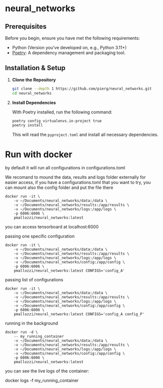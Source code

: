 # neural_networks



## Prerequisites

Before you begin, ensure you have met the following requirements:

- Python (Version you've developed on, e.g., Python 3.11+)
- [Poetry](https://python-poetry.org/docs/): A dependency management and packaging tool.



## Installation & Setup

1. **Clone the Repository**

   ```bash
   git clone --depth 1 https://github.com/pierg/neural_networks.git
   cd neural_networks
   ```

2. **Install Dependencies**

   With Poetry installed, run the following command:

   ```bash
   poetry config virtualenvs.in-project true
   poetry install
   ```

   This will read the `pyproject.toml` and install all necessary dependencies.



# Run with docker

by default it will run all configurations in configurations.toml

We recomand to mound the data, results and logs folder externally for easier access, if you have a configurations.toml that you want to try, you can mount also the config folder and put the file there


```
docker run -it \
    -v ~/Documents/neural_networks/data:/data \
    -v ~/Documents/neural_networks/results:/app/results \
    -v ~/Documents/neural_networks/logs:/app/logs \
    -p 6006:6006 \
    pmallozzi/neural_networks:latest
```

you can access tensorboard at localhost:6000

passing one specific configuration

```
docker run -it \
    -v ~/Documents/neural_networks/data:/data \
    -v ~/Documents/neural_networks/results:/app/results \
    -v ~/Documents/neural_networks/logs:/app/logs \
    -v ~/Documents/neural_networks/config:/app/config \
    -p 6006:6006 \
    pmallozzi/neural_networks:latest CONFIGS='config_A'
```

passing list of configurations
```
docker run -it \
    -v ~/Documents/neural_networks/data:/data \
    -v ~/Documents/neural_networks/results:/app/results \
    -v ~/Documents/neural_networks/logs:/app/logs \
    -v ~/Documents/neural_networks/config:/app/config \
    -p 6006:6006 \
    pmallozzi/neural_networks:latest CONFIGS='config_A config_P'
```

running in the background

```
docker run -d \
    -- my_running_container
    -v ~/Documents/neural_networks/data:/data \
    -v ~/Documents/neural_networks/results:/app/results \
    -v ~/Documents/neural_networks/logs:/app/logs \
    -v ~/Documents/neural_networks/config:/app/config \
    -p 6006:6006 \
    pmallozzi/neural_networks:latest
```

you can see the live logs of the container:

docker logs -f my_running_container

